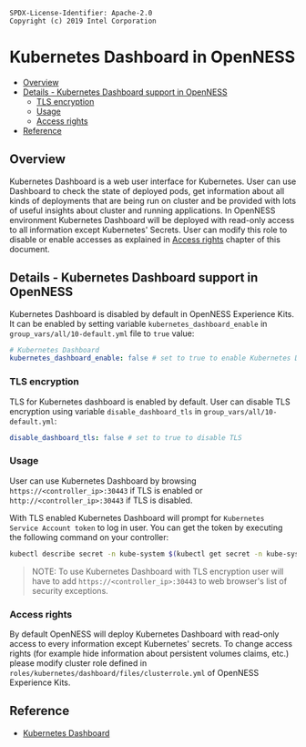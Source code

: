 ```text
SPDX-License-Identifier: Apache-2.0
Copyright (c) 2019 Intel Corporation
```
<!-- omit in toc -->
# Kubernetes Dashboard in OpenNESS
- [Overview](#overview)
- [Details - Kubernetes Dashboard support in OpenNESS](#details---kubernetes-dashboard-support-in-openness)
  - [TLS encryption](#tls-encryption)
  - [Usage](#usage)
  - [Access rights](#access-rights)
- [Reference](#reference)

## Overview

Kubernetes Dashboard is a web user interface for Kubernetes. User can use Dashboard to check the state of deployed pods, get information about all kinds of deployments that are being run on cluster and be provided with lots of useful insights about cluster and running applications. In OpenNESS environment Kubernetes Dashboard will be deployed with read-only access to all information except Kubernetes' Secrets. User can modify this role to disable or enable accesses as explained in [Access rights](#access-rights) chapter of this document.

## Details - Kubernetes Dashboard support in OpenNESS

Kubernetes Dashboard is disabled by default in OpenNESS Experience Kits. It can be enabled by setting variable `kubernetes_dashboard_enable` in `group_vars/all/10-default.yml` file to `true` value:

```yaml
# Kubernetes Dashboard
kubernetes_dashboard_enable: false # set to true to enable Kubernetes Dashboard
```

### TLS encryption

TLS for Kubernetes dashboard is enabled by default. User can disable TLS encryption using variable `disable_dashboard_tls` in `group_vars/all/10-default.yml`:

```yaml
disable_dashboard_tls: false # set to true to disable TLS
```

### Usage

User can use Kubernetes Dashboard by browsing `https://<controller_ip>:30443` if TLS is enabled or `http://<controller_ip>:30443` if TLS is disabled.

With TLS enabled Kubernetes Dashboard will prompt for `Kubernetes Service Account token` to log in user. You can get the token by executing the following command on your controller:

```bash
kubectl describe secret -n kube-system $(kubectl get secret -n kube-system | grep 'kubernetes-dashboard-token' | awk '{print $1}') | grep 'token:' | awk '{print $2}'
```

> NOTE: To use Kubernetes Dashboard with TLS encryption user will have to add `https://<controller_ip>:30443` to web browser's list of security exceptions.

### Access rights

By default OpenNESS will deploy Kubernetes Dashboard with read-only access to every information except Kubernetes' secrets. To change access rights (for example hide information about persistent volumes claims, etc.) please modify cluster role defined in `roles/kubernetes/dashboard/files/clusterrole.yml` of OpenNESS Experience Kits.

## Reference
- [Kubernetes Dashboard](https://kubernetes.io/docs/tasks/access-application-cluster/web-ui-dashboard/)
